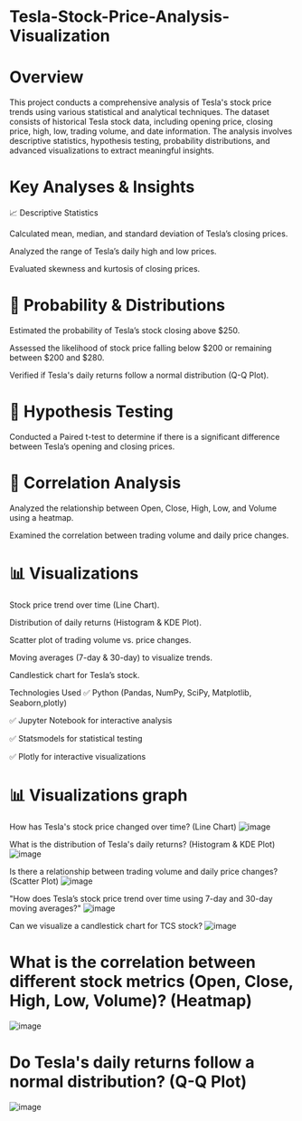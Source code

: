 # Tesla-Stock-Price-Analysis-Visualization

# Overview
This project conducts a comprehensive analysis of Tesla's stock price trends using various statistical and analytical techniques. The dataset consists of historical Tesla stock data, including opening price, closing price, high, low, trading volume, and date information. The analysis involves descriptive statistics, hypothesis testing, probability distributions, and advanced visualizations to extract meaningful insights.

# Key Analyses & Insights

📈 Descriptive Statistics

Calculated mean, median, and standard deviation of Tesla’s closing prices.

Analyzed the range of Tesla’s daily high and low prices.

Evaluated skewness and kurtosis of closing prices.

# 🎯 Probability & Distributions

Estimated the probability of Tesla’s stock closing above $250.

Assessed the likelihood of stock price falling below $200 or remaining between $200 and $280.

Verified if Tesla's daily returns follow a normal distribution (Q-Q Plot).

# 🔬 Hypothesis Testing

Conducted a Paired t-test to determine if there is a significant difference between Tesla’s opening and closing prices.

# 🔗 Correlation Analysis

Analyzed the relationship between Open, Close, High, Low, and Volume using a heatmap.

Examined the correlation between trading volume and daily price changes.

# 📊 Visualizations

Stock price trend over time (Line Chart).

Distribution of daily returns (Histogram & KDE Plot).

Scatter plot of trading volume vs. price changes.

Moving averages (7-day & 30-day) to visualize trends.

Candlestick chart for Tesla’s stock.

Technologies Used
✅ Python (Pandas, NumPy, SciPy, Matplotlib, Seaborn,plotly)

✅ Jupyter Notebook for interactive analysis

✅ Statsmodels for statistical testing

✅ Plotly for interactive visualizations


 # 📊 Visualizations graph 
 How has Tesla's stock price changed over time? (Line Chart)
 ![image](https://github.com/user-attachments/assets/caca3e39-a157-4581-b5f1-26cd8f3a4258)

What is the distribution of Tesla's daily returns? (Histogram & KDE Plot)
![image](https://github.com/user-attachments/assets/ee3d96f2-a2df-4d15-90ef-31f8d6418374)

Is there a relationship between trading volume and daily price changes? (Scatter Plot)
![image](https://github.com/user-attachments/assets/4fd66391-90c8-4fd2-a3b6-79f7d73fe19f)

"How does Tesla’s stock price trend over time using 7-day and 30-day moving averages?"
![image](https://github.com/user-attachments/assets/e2762397-7ab1-437f-b23b-9a912e07851f)

Can we visualize a candlestick chart for TCS stock?
![image](https://github.com/user-attachments/assets/2db7fc9c-6d85-48f8-a518-793ab1b475b4)

# What is the correlation between different stock metrics (Open, Close, High, Low, Volume)? (Heatmap)
![image](https://github.com/user-attachments/assets/fd6c8382-5cdf-473b-b950-7246c3b89f1b)

# Do Tesla's daily returns follow a normal distribution? (Q-Q Plot)
![image](https://github.com/user-attachments/assets/2bf7ed74-1cbc-40e0-aa19-f6a7cadb4bc3)




 










